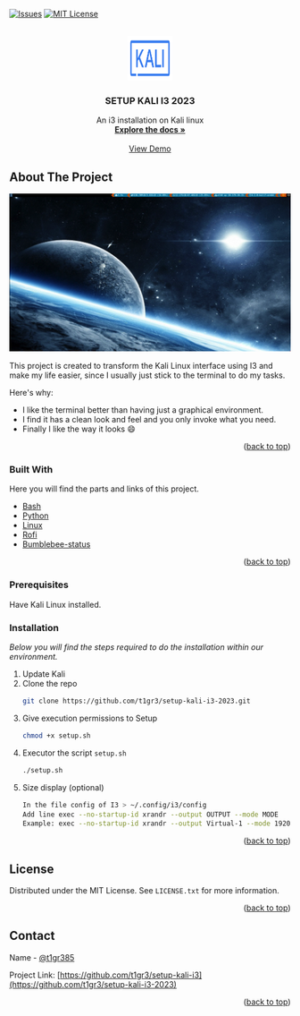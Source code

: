 <div id="top"></div>

<!-- PROJECT SHIELDS -->

[![Issues][issues-shield]][issues-url]
[![MIT License][license-shield]][license-url]



<!-- PROJECT LOGO -->
<br />
<div align="center">
  <a href="https://github.com/t1gr3/setup-kali-i3-2023">
    <img src="images/logo.png" alt="Logo" width="80" height="80">
  </a>

  <h3 align="center">SETUP KALI I3 2023</h3>

  <p align="center">
    An i3 installation on Kali linux
    <br />
    <a href="https://github.com/t1gr3/setup-kali-i3-2023"><strong>Explore the docs »</strong></a>
    <br />
    <br />
    <a href="https://github.com/t1gr3/setup-kali-i3-2023">View Demo</a>
  </p>
</div>



<!-- ABOUT THE PROJECT -->
## About The Project

[![Product Name Screen Shot][product-screenshot]](https://github.com/t1gr3/setup-kali-i3-2023)

This project is created to transform the Kali Linux interface using I3 and make my life easier, since I usually just stick to the terminal to do my tasks.

Here's why:
* I like the terminal better than having just a graphical environment.
* I find it has a clean look and feel and you only invoke what you need.
* Finally I like the way it looks :smile:

<p align="right">(<a href="#top">back to top</a>)</p>



### Built With

Here you will find the parts and links of this project.

* [Bash](https://www.gnu.org/software/bash/)
* [Python](https://www.python.org/)
* [Linux](https://www.linux.org/)
* [Rofi](https://github.com/davatorium/rofi)
* [Bumblebee-status](https://github.com/tobi-wan-kenobi/bumblebee-status)

<p align="right">(<a href="#top">back to top</a>)</p>



<!-- GETTING STARTED -->
### Prerequisites

Have Kali Linux installed.

### Installation

_Below you will find the steps required to do the installation within our environment._

1. Update Kali
2. Clone the repo
   ```sh
   git clone https://github.com/t1gr3/setup-kali-i3-2023.git
   ```
3. Give execution permissions to Setup
   ```sh
   chmod +x setup.sh
   ```
4. Executor the script `setup.sh`
   ```sh
   ./setup.sh
   ```
5. Size display (optional)
   ```sh
   In the file config of I3 > ~/.config/i3/config
   Add line exec --no-startup-id xrandr --output OUTPUT --mode MODE
   Example: exec --no-startup-id xrandr --output Virtual-1 --mode 1920x1080
   ```

<p align="right">(<a href="#top">back to top</a>)</p>



<!-- LICENSE -->
## License

Distributed under the MIT License. See `LICENSE.txt` for more information.

<p align="right">(<a href="#top">back to top</a>)</p>



<!-- CONTACT -->
## Contact

Name - [@t1gr385](https://twitter.com/t1gr385)

Project Link: [https://github.com/t1gr3/setup-kali-i3](https://github.com/t1gr3/setup-kali-i3-2023)

<p align="right">(<a href="#top">back to top</a>)</p>



<!-- MARKDOWN LINKS & IMAGES -->
[issues-shield]: https://img.shields.io/github/issues/t1gr3/setup-kali-i3-2023?style=for-the-badge
[issues-url]: https://github.com/t1gr3/setup-kali-i3-2023/issues
[license-shield]: https://img.shields.io/github/license/t1gr3/setup-kali-i3-2023?style=for-the-badge
[license-url]: https://github.com/t1gr3/setup-kali-i3-2023/LICENSE.txt
[product-screenshot]: images/screenshot.png
